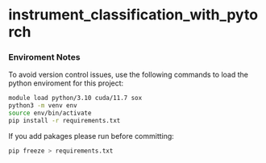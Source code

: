 # instrument_classification_with_pytorch

### Enviroment Notes
To avoid version control issues, use the following commands to load the python enviroment for this project:
```bash
module load python/3.10 cuda/11.7 sox
python3 -m venv env
source env/bin/activate
pip install -r requirements.txt
```
If you add pakages please run before committing:
```bash
pip freeze > requirements.txt
```